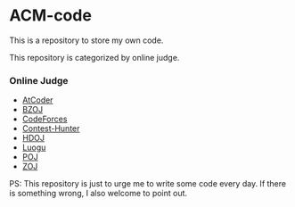 # ACM-code

This is a repository to store my own code.

This repository is categorized by online judge.

### Online Judge

- [AtCoder](https://github.com/DennisZY/ACM-code/tree/master/AtCoder)
- [BZOJ](https://github.com/DennisZY/ACM-code/tree/master/BZOJ)
- [CodeForces](https://github.com/DennisZY/ACM-code/tree/master/CodeForces)
- [Contest-Hunter](https://github.com/DennisZY/ACM-code/tree/master/Contest-Hunter)
- [HDOJ](https://github.com/DennisZY/ACM-code/tree/master/HDOJ)
- [Luogu](https://github.com/DennisZY/ACM-code/tree/master/Luogu)
- [POJ](https://github.com/DennisZY/ACM-code/tree/master/POJ)
- [ZOJ](https://github.com/DennisZY/ACM-code/tree/master/ZOJ)

PS: This repository is just to urge me to write some code every day. If there is something wrong, I also welcome to point out.
